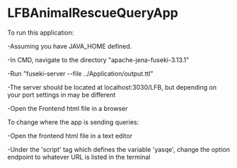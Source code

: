 # LFBAnimalRescueQueryApp

To run this application:

-Assuming you have JAVA_HOME defined.

-In CMD, navigate to the directory "apache-jena-fuseki-3.13.1"

-Run "fuseki-server --file ../Application/output.ttl"

-The server should be located at localhost:3030/LFB, but depending on your port settings in may be different

-Open the Frontend html file in a browser

To change where the app is sending queries:

-Open the frontend html file in a text editor

-Under the 'script' tag which defines the variable 'yasqe', change the option endpoint to whatever URL is listed in the terminal 